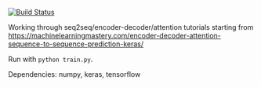 [![Build Status](https://travis-ci.org/hussius/lstm_sandbox.svg?branch=master)](https://travis-ci.org/hussius/lstm_sandbox)

Working through seq2seq/encoder-decoder/attention tutorials starting from https://machinelearningmastery.com/encoder-decoder-attention-sequence-to-sequence-prediction-keras/

Run with `python train.py`.

Dependencies: numpy, keras, tensorflow